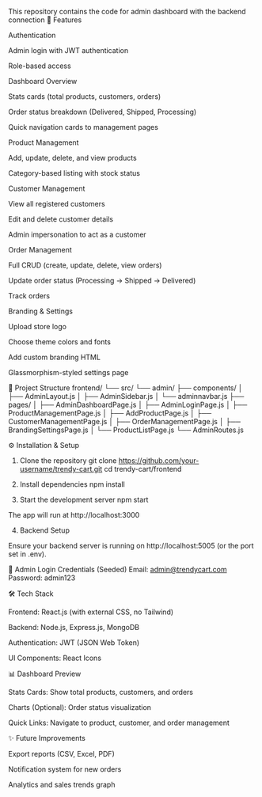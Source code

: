 This repository contains the code for admin dashboard with the backend connection
🚀 Features

Authentication

Admin login with JWT authentication

Role-based access

Dashboard Overview

Stats cards (total products, customers, orders)

Order status breakdown (Delivered, Shipped, Processing)

Quick navigation cards to management pages

Product Management

Add, update, delete, and view products

Category-based listing with stock status

Customer Management

View all registered customers

Edit and delete customer details

Admin impersonation to act as a customer

Order Management

Full CRUD (create, update, delete, view orders)

Update order status (Processing → Shipped → Delivered)

Track orders

Branding & Settings

Upload store logo

Choose theme colors and fonts

Add custom branding HTML

Glassmorphism-styled settings page

📂 Project Structure
frontend/
  └── src/
      └── admin/
          ├── components/
          │   ├── AdminLayout.js
          │   ├── AdminSidebar.js
          │   └── adminnavbar.js
          ├── pages/
          │   ├── AdminDashboardPage.js
          │   ├── AdminLoginPage.js
          │   ├── ProductManagementPage.js
          │   ├── AddProductPage.js
          │   ├── CustomerManagementPage.js
          │   ├── OrderManagementPage.js
          │   ├── BrandingSettingsPage.js
          │   └── ProductListPage.js
          └── AdminRoutes.js

⚙️ Installation & Setup
1. Clone the repository
git clone https://github.com/your-username/trendy-cart.git
cd trendy-cart/frontend

2. Install dependencies
npm install

3. Start the development server
npm start


The app will run at http://localhost:3000

4. Backend Setup

Ensure your backend server is running on http://localhost:5005 (or the port set in .env).

🔑 Admin Login Credentials (Seeded)
Email: admin@trendycart.com
Password: admin123

🛠 Tech Stack

Frontend: React.js (with external CSS, no Tailwind)

Backend: Node.js, Express.js, MongoDB

Authentication: JWT (JSON Web Token)

UI Components: React Icons

📊 Dashboard Preview

Stats Cards: Show total products, customers, and orders

Charts (Optional): Order status visualization

Quick Links: Navigate to product, customer, and order management

✨ Future Improvements

Export reports (CSV, Excel, PDF)

Notification system for new orders

Analytics and sales trends graph


